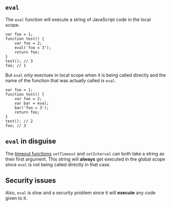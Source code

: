## `eval`

The `eval` function will execute a string of JavaScript code in the local scope.

    var foo = 1;
    function test() {
        var foo = 2;
        eval('foo = 3');
        return foo;
    }
    test(); // 3
    foo; // 1

But `eval` only exectues in local scope when it is being called directly and the 
name of the function that was actually called is `eval`.

    var foo = 1;
    function test() {
        var foo = 2;
        var bar = eval;
        bar('foo = 3');
        return foo;
    }
    test(); // 2
    foo; // 3
    
## `eval` in disguise

The [timeout functions](#timeouts) `setTimeout` and `setInterval` can both take a string as
their first argument. This string will **always** get executed in the global 
scope since `eval` is not being called directly in that case.

## Security issues

Also, `eval` is slow and a security problem since it will **execute** any code given to it.

